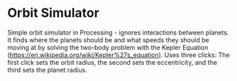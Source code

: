 # Orbit Simulator
Simple orbit simulator in Processing - ignores interactions between planets. It finds where the planets should be and what speeds they should be moving at by solving the two-body problem with the Kepler Equation (https://en.wikipedia.org/wiki/Kepler%27s_equation).
Uses three clicks: The first click sets the orbit radius, the second sets the eccentricity, and the third sets the planet radius.
